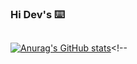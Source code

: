 ### Hi Dev's ⌨️
##

[![Anurag's GitHub stats](https://github-readme-stats.vercel.app/api?username=arefNecyRu)](https://github.com/anuraghazra/github-readme-stats)<!--

